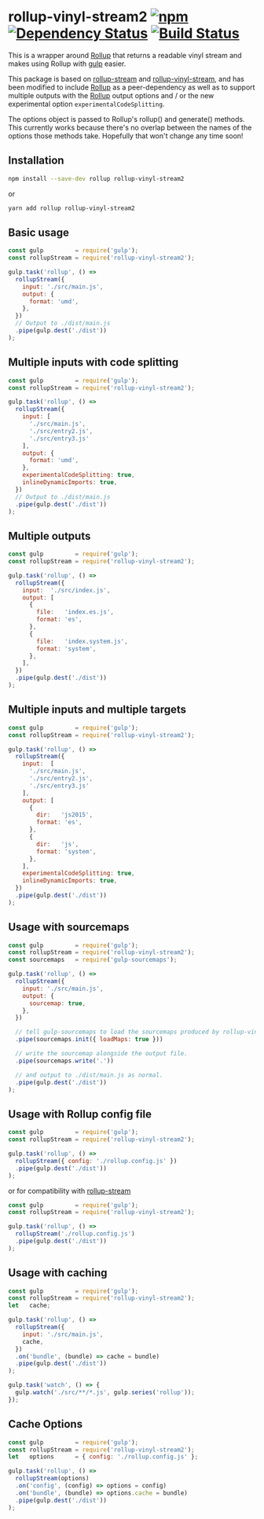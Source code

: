 # rollup-vinyl-stream2 [![npm][npm-image]][npm-url] [![Dependency Status][david-image]][david-url] [![Build Status][travis-image]][travis-url]
This is a wrapper around [Rollup] that returns a readable vinyl stream and
makes using Rollup with [gulp] easier.

This package is based on [rollup-stream] and [rollup-vinyl-stream], and has been
modified to include [Rollup] as a peer-dependency as well as to support
multiple outputs with the [Rollup] output options and / or the new experimental
option `experimentalCodeSplitting`.

The options object is passed to Rollup's rollup() and generate() methods. This
currently works because there's no overlap between the names of the options
those methods take. Hopefully that won't change any time soon!

## Installation
```bash
npm install --save-dev rollup rollup-vinyl-stream2
```

or

```bash
yarn add rollup rollup-vinyl-stream2
```

## Basic usage
```js
const gulp         = require('gulp');
const rollupStream = require('rollup-vinyl-stream2');

gulp.task('rollup', () => 
  rollupStream({
    input: './src/main.js',
    output: {
      format: 'umd',
    },
  })
  // Output to ./dist/main.js
  .pipe(gulp.dest('./dist'))
);
```


## Multiple inputs with code splitting
```js
const gulp         = require('gulp');
const rollupStream = require('rollup-vinyl-stream2');

gulp.task('rollup', () => 
  rollupStream({
    input: [
      './src/main.js',
      './src/entry2.js',
      './src/entry3.js'
    ],
    output: {
      format: 'umd',
    },
    experimentalCodeSplitting: true,
    inlineDynamicImports: true,
  })
  // Output to ./dist/main.js
  .pipe(gulp.dest('./dist'))
);
```

## Multiple outputs
```js
const gulp         = require('gulp');
const rollupStream = require('rollup-vinyl-stream2');

gulp.task('rollup', () =>
  rollupStream({
    input:  './src/index.js',
    output: [
      {
        file:   'index.es.js',
        format: 'es',
      },
      {
        file:   'index.system.js',
        format: 'system',
      },
    ],
  })
  .pipe(gulp.dest('./dist'))
);
```

## Multiple inputs and multiple targets
```js
const gulp         = require('gulp');
const rollupStream = require('rollup-vinyl-stream2');

gulp.task('rollup', () =>
  rollupStream({
    input:  [
      './src/main.js',
      './src/entry2.js',
      './src/entry3.js'
    ],
    output: [
      {
        dir:   'js2015',
        format: 'es',
      },
      {
        dir:   'js',
        format: 'system',
      },
    ],
    experimentalCodeSplitting: true,
    inlineDynamicImports: true,
  })
  .pipe(gulp.dest('./dist'))
);
```

## Usage with sourcemaps
```js
const gulp         = require('gulp');
const rollupStream = require('rollup-vinyl-stream2');
const sourcemaps   = require('gulp-sourcemaps');

gulp.task('rollup', () =>
  rollupStream({
    input: './src/main.js',
    output: {
      sourcemap: true,
    },
  })

  // tell gulp-sourcemaps to load the sourcemaps produced by rollup-vinyl-stream2.
  .pipe(sourcemaps.init({ loadMaps: true }))

  // write the sourcemap alongside the output file.
  .pipe(sourcemaps.write('.'))

  // and output to ./dist/main.js as normal.
  .pipe(gulp.dest('./dist'))
);
```

## Usage with Rollup config file
```js
const gulp         = require('gulp');
const rollupStream = require('rollup-vinyl-stream2');

gulp.task('rollup', () =>
  rollupStream({ config: './rollup.config.js' })
  .pipe(gulp.dest('./dist'))
);
```

or for compatibility with [rollup-stream]

```js
const gulp         = require('gulp');
const rollupStream = require('rollup-vinyl-stream2');

gulp.task('rollup', () =>
  rollupStream('./rollup.config.js')
  .pipe(gulp.dest('./dist'))
);
```

## Usage with caching
```js
const gulp         = require('gulp');
const rollupStream = require('rollup-vinyl-stream2');
let   cache;

gulp.task('rollup', () => 
  rollupStream({
    input: './src/main.js',
    cache,
  })
  .on('bundle', (bundle) => cache = bundle)
  .pipe(gulp.dest('./dist'))
);

gulp.task('watch', () => {
  gulp.watch('./src/**/*.js', gulp.series('rollup'));
});
```

## Cache Options

```js
const gulp         = require('gulp');
const rollupStream = require('rollup-vinyl-stream2');
let   options      = { config: './rollup.config.js' };

gulp.task('rollup', () =>
  rollupStream(options)
  .on('config', (config) => options = config)
  .on('bundle', (bundle) => options.cache = bundle)
  .pipe(gulp.dest('./dist'))
);
```


[npm-url]: https://npmjs.org/package/rollup-vinyl-stream2
[npm-image]: https://img.shields.io/npm/v/rollup-vinyl-stream2.svg
[david-url]: https://david-dm.org/Garbanas/rollup-vinyl-stream2
[david-image]: https://img.shields.io/david/Garbanas/rollup-vinyl-stream2/master.svg
[travis-url]: https://travis-ci.org/Garbanas/rollup-vinyl-stream2
[travis-image]: https://img.shields.io/travis/Garbanas/rollup-vinyl-stream2/master.svg

[Rollup]: https://www.npmjs.com/package/rollup
[gulp]: http://gulpjs.com/
[rollup-stream]: https://github.com/Permutatrix/rollup-stream
[rollup-vinyl-stream]: https://github.com/AdamHerrmann/rollup-vinyl-stream
